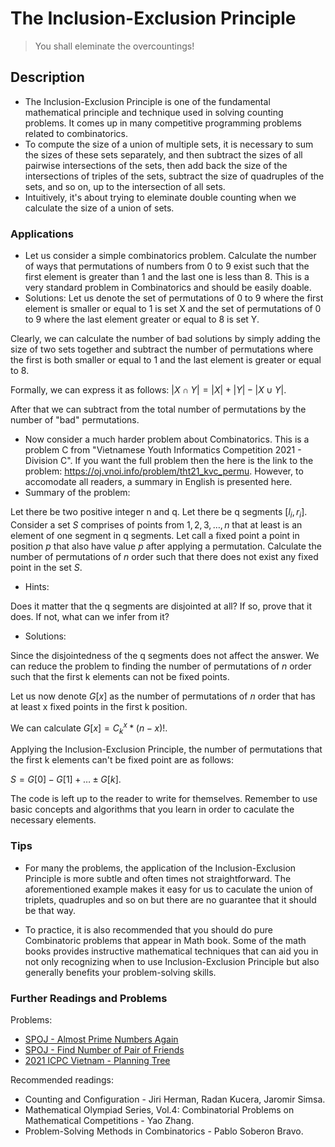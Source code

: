 # The Inclusion-Exclusion Principle
> You shall eleminate the overcountings!
## Description
- The Inclusion-Exclusion Principle is one of the fundamental mathematical principle and technique used in solving counting problems. It comes up in many competitive programming problems related to combinatorics. 
- To compute the size of a union of multiple sets, it is necessary to sum the sizes of these sets separately, and then subtract the sizes of all pairwise intersections of the sets, then add back the size of the intersections of triples of the sets, subtract the size of quadruples of the sets, and so on, up to the intersection of all sets.
- Intuitively, it's about trying to eleminate double counting when we calculate the size of a union of sets.
### Applications
- Let us consider a simple combinatorics problem. Calculate the number of ways that permutations of numbers from $0$ to $9$ exist such that the first element is greater than $1$ and the last one is less than $8$. This is a very standard problem in Combinatorics and should be easily doable.
- Solutions:
Let us denote the set of permutations of $0$ to $9$ where the first element is smaller or equal to $1$ is set X and the set of permutations of $0$ to $9$ where the last element greater or equal to $8$ is set Y.

Clearly, we can calculate the number of bad solutions by simply adding the size of two sets together and subtract the number of permutations where the first is both smaller or equal to $1$ and the last element is greater or equal to $8$. 

Formally, we can express it as follows: $|X \cap Y| = |X| + |Y| - |X \cup Y|$.

After that we can subtract from the total number of permutations by the number of "bad" permutations.

- Now consider a much harder problem about Combinatorics. This is a problem C from "Vietnamese Youth Informatics Competition 2021 - Division C". If you want the full problem then the here is the link to the problem: https://oj.vnoi.info/problem/tht21_kvc_permu. However, to accomodate all readers, a summary in English is presented here.
- Summary of the problem:

Let there be two positive integer n and q.
Let there be q segments $[l_{i},r_{i}]$.
Consider a set $S$ comprises of points from $1,2,3,\dots,n$ that at least is an element of one segment in q segments.
Let call a fixed point a point in position $p$ that also have value $p$ after applying a permutation.
Calculate the number of permutations of $n$ order such that there does not exist any fixed point in the set $S$.

- Hints:

Does it matter that the q segments are disjointed at all? If so, prove that it does. If not, what can we infer from it?

- Solutions:

Since the disjointedness of the q segments does not affect the answer. We can reduce the problem to finding the number of permutations of $n$ order such that the first k elements can not be fixed points. 

Let us now denote $G[x]$ as the number of permutations of $n$ order that has at least x fixed points in the first k position.

We can calculate $G[x] = C^{x}_{k} * (n-x)!.$

Applying the Inclusion-Exclusion Principle, the number of permutations that the first k elements can't be fixed point are as follows:

$S = G[0] - G[1] + \dots \pm G[k]$.

The code is left up to the reader to write for themselves. Remember to use basic concepts and algorithms that you learn in order to caculate the necessary elements.

### Tips

- For many the problems, the application of the Inclusion-Exclusion Principle is more subtle and often times not straightforward. The aforementioned example makes it easy for us to caculate the union of triplets, quadruples and so on but there are no guarantee that it should be that way.

- To practice, it is also recommended that you should do pure Combinatoric problems that appear in Math book. Some of the math books provides instructive mathematical techniques that can aid you in not only recognizing when to use Inclusion-Exclusion Principle but also generally benefits your problem-solving skills.

### Further Readings and Problems
Problems:
- [SPOJ - Almost Prime Numbers Again](https://www.spoj.com/problems/KPRIMESB/)
- [SPOJ - Find Number of Pair of Friends](https://www.spoj.com/problems/IITKWPCH/)
- [2021 ICPC Vietnam - Planning Tree](https://oj.vnoi.info/problem/icpc21_mn_b?fbclid=IwAR29ZvwW3TK3-cFesIOoSRaGzrd18Ud2BlDp1_losreuTmUpwYVwCYmYQWs)

Recommended readings:
- Counting and Configuration - Jiri Herman, Radan Kucera, Jaromir Simsa.
- Mathematical Olympiad Series, Vol.4: Combinatorial Problems on Mathematical Competitions - Yao Zhang.
- Problem-Solving Methods in Combinatorics - Pablo Soberon Bravo.
